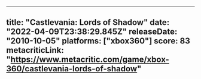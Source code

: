 
---
title: "Castlevania: Lords of Shadow"
date: "2022-04-09T23:38:29.845Z"
releaseDate: "2010-10-05"
platforms: ["xbox360"]
score: 83
metacriticLink: "https://www.metacritic.com/game/xbox-360/castlevania-lords-of-shadow"
---
